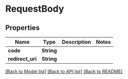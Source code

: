 # RequestBody

## Properties

Name | Type | Description | Notes
------------ | ------------- | ------------- | -------------
**code** | **String** |  | 
**redirect_uri** | **String** |  | 

[[Back to Model list]](../README.md#documentation-for-models) [[Back to API list]](../README.md#documentation-for-api-endpoints) [[Back to README]](../README.md)


